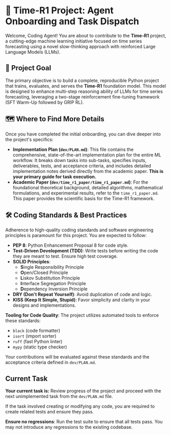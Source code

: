 # 🚀 Time-R1 Project: Agent Onboarding and Task Dispatch

Welcome, Coding Agent! You are about to contribute to the **Time-R1** project, a cutting-edge machine learning initiative focused on time series forecasting using a novel slow-thinking approach with reinforced Large Language Models (LLMs).

## 🎯 Project Goal

The primary objective is to build a complete, reproducible Python project that trains, evaluates, and serves the **Time-R1** foundation model. This model is designed to enhance multi-step reasoning ability of LLMs for time series forecasting, leveraging a two-stage reinforcement fine-tuning framework (SFT Warm-Up followed by GRIP RL).

## 🗺️ Where to Find More Details

Once you have completed the initial onboarding, you can dive deeper into the project's specifics:

* **Implementation Plan (`dev/PLAN.md`)**: This file contains the comprehensive, state-of-the-art implementation plan for the entire ML workflow. It breaks down tasks into sub-tasks, specifies inputs, deliverables, tests, and acceptance criteria, and includes detailed implementation notes derived directly from the academic paper. **This is your primary guide for task execution.**
* **Academic Paper (`dev/time_r1_paper/time_r1_paper.md`)**: For the foundational theoretical background, detailed algorithms, mathematical formulations, and experimental results, refer to the `time_r1_paper.md`. This paper provides the scientific basis for the Time-R1 framework.

## 🛠️ Coding Standards & Best Practices

Adherence to high-quality coding standards and software engineering principles is paramount for this project. You are expected to follow:

* **PEP 8**: Python Enhancement Proposal 8 for code style.
* **Test-Driven Development (TDD)**: Write tests before writing the code they are meant to test. Ensure high test coverage.
* **SOLID Principles**:
  * **S**ingle Responsibility Principle
  * **O**pen/Closed Principle
  * **L**iskov Substitution Principle
  * **I**nterface Segregation Principle
  * **D**ependency Inversion Principle
* **DRY (Don't Repeat Yourself)**: Avoid duplication of code and logic.
* **KISS (Keep It Simple, Stupid)**: Favor simplicity and clarity in your designs and implementations.

**Tooling for Code Quality**: The project utilizes automated tools to enforce these standards:

* `black` (code formatter)
* `isort` (import sorter)
* `ruff` (fast Python linter)
* `mypy` (static type checker)

Your contributions will be evaluated against these standards and the acceptance criteria defined in `dev/PLAN.md`.

## Current Task

**Your current task is:** Review progress of the project and proceed with the next unimplemented task from the `dev/PLAN.md` file.

If the task involved creating or modifying any code, you are required to create related tests and ensure they pass.

**Ensure no regressions**: Run the test suite to ensure that all tests pass. You may not introduce any regressions to the existing codebase.
